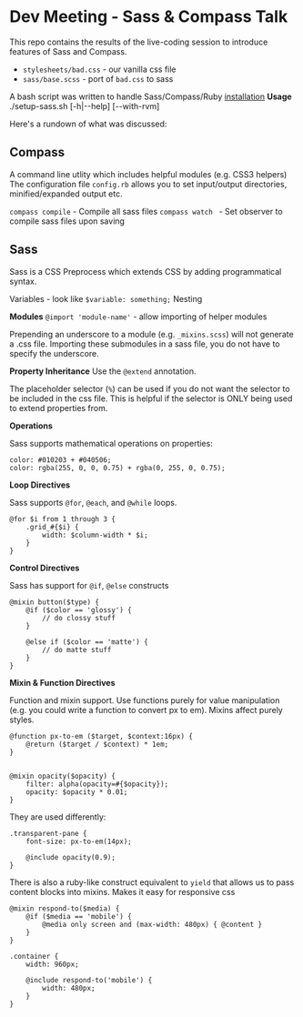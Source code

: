 Dev Meeting - Sass & Compass Talk
========
This repo contains the results of the live-coding session to introduce features of Sass and Compass.

- `stylesheets/bad.css` - our vanilla css file
- `sass/base.scss`  - port of `bad.css` to sass

A bash script was written to handle Sass/Compass/Ruby [installation](https://gist.github.com/3694114) 
**Usage**
    ./setup-sass.sh [-h|--help] [--with-rvm]

Here's a rundown of what was discussed:

Compass
-------
A command line utlity which includes helpful modules (e.g. CSS3 helpers)
The configuration file `config.rb` allows you to set input/output directories, minified/expanded output etc.

`compass compile` - Compile all sass files
`compass watch ` - Set observer to compile sass files upon saving

Sass
-------
Sass is a CSS Preprocess which extends CSS by adding programmatical syntax.

Variables - look like `$variable: something;`
Nesting

**Modules**
`@import 'module-name'` - allow importing of helper modules

Prepending an underscore to a module (e.g. `_mixins.scss`) will not generate a .css file. Importing these submodules in a sass file, you do not have to specify the underscore.

**Property Inheritance**
Use the `@extend` annotation. 

The placeholder selector (`%`) can be used if you do not want the selector to be included in the css file. This is helpful if the selector is ONLY being used to extend properties from.

**Operations**

Sass supports mathematical operations on properties:

    color: #010203 + #040506;
    color: rgba(255, 0, 0, 0.75) + rgba(0, 255, 0, 0.75);

**Loop Directives**

Sass supports `@for`, `@each`, and `@while` loops.

    @for $i from 1 through 3 {
        .grid_#{$i} {
            width: $column-width * $i;
        }
    }

**Control Directives**

Sass has support for `@if`, `@else` constructs

    @mixin button($type) {
        @if ($color == 'glossy') {
            // do clossy stuff
        }

        @else if ($color == 'matte') {
            // do matte stuff
        }
    }


**Mixin & Function Directives**

Function and mixin support. Use functions purely for value manipulation (e.g. you could write a function to convert px to em). Mixins affect purely styles.

    @function px-to-em ($target, $context:16px) {
        @return ($target / $context) * 1em;
    }


    @mixin opacity($opacity) {
        filter: alpha(opacity=#{$opacity});
        opacity: $opacity * 0.01;                      
    }

They are used differently:

    .transparent-pane {
        font-size: px-to-em(14px);

        @include opacity(0.9);
    }

There is also a ruby-like construct equivalent to `yield` that allows us to pass content blocks into mixins. Makes it easy for responsive css

    @mixin respond-to($media) {
        @if ($media == 'mobile') {
            @media only screen and (max-width: 480px) { @content }
        }
    }

    .container {
        width: 960px;

        @include respond-to('mobile') {
            width: 480px;
        }
    }









